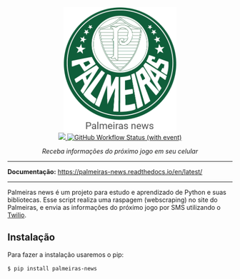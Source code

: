 <div align="center">
    <div>
        <img class="logo" src="docs/assets/palmeiras_news.png" width="50%">
    </div>
    <a href="https://codecov.io/github/LecoOliveira/Palmeiras_News" target="_blank">
        <img src="https://codecov.io/github/LecoOliveira/Palmeiras_News/branch/main/graph/badge.svg?token=RLWJN9MGVP">
    </a>
    <a href="https://github.com/LecoOliveira/Palmeiras_News/actions" target="_blank">
        <img alt="GitHub Workflow Status (with event)" src="https://img.shields.io/github/actions/workflow/status/LecoOliveira/Palmeiras_news/pipeline.yml">
    </a>
</div>
<p align="center">
    <em>Receba informações do próximo jogo em seu celular</em>
</p>

---
**Documentação:** <a href="https://palmeiras-news.readthedocs.io/en/latest/" target="_blank">https://palmeiras-news.readthedocs.io/en/latest/</a>

---
Palmeiras news é um projeto para estudo e aprendizado de Python e suas bibliotecas. Esse script realiza uma raspagem (webscraping) no site do Palmeiras, e envia as informações do próximo jogo por SMS utilizando o <a href="https://www.twilio.com/pt-br" target="_blank">Twilio</a>.

## Instalação

Para fazer a instalação usaremos o pip:

```bash
$ pip install palmeiras-news
```
